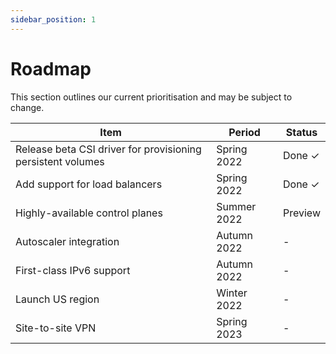 ```yaml
---
sidebar_position: 1
---
```

# Roadmap

This section outlines our current prioritisation and may be subject to change.

| Item                                                        | Period      | Status  |
| -                                                           | -           | -       |
| Release beta CSI driver for provisioning persistent volumes | Spring 2022 | Done ✓  |
| Add support for load balancers                              | Spring 2022 | Done ✓  |
| Highly-available control planes                             | Summer 2022 | Preview |
| Autoscaler integration                                      | Autumn 2022 | -       |
| First-class IPv6 support                                    | Autumn 2022 | -       |
| Launch US region                                            | Winter 2022 | -       |
| Site-to-site VPN                                            | Spring 2023 | -       |
